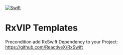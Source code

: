 [![Swift](https://img.shields.io/badge/Swift-4.0-green.svg?style=flat)](https://img.shields.io/badge/Swift-4.0-green.svg?style=flat)

# RxVIP Templates

Precondition add RxSwift Dependency to your Project: https://github.com/ReactiveX/RxSwift
